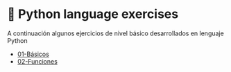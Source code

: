 
# 🐍 Python language exercises

A continuación algunos ejercicios de nivel básico desarrollados en lenguaje Python

* [01-Básicos](./01%20Básicos)
* [02-Funciones](./02%20Funciones)
